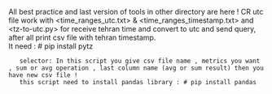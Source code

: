 All best practice and last version of tools in other directory are here !
       CR utc file work with <time_ranges_utc.txt> & <time_ranges_timestamp.txt> and <tz-to-utc.py> for receive tehran time and convert to utc and send query, after all print csv file with tehran timestamp.  
       It need : # pip install pytz

       selector: In this script you give csv file name , metrics you want , sum or avg operation , last column name (avg or sum result) then you have new csv file ! 
       this script need to install pandas library : # pip install pandas
